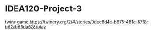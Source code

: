 # IDEA120-Project-3
twine game
https://twinery.org/2/#/stories/0dec8d4e-b875-481e-87f8-b62ab65da628/play

